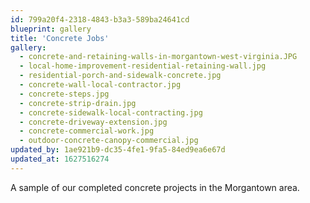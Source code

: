 ```yaml
---
id: 799a20f4-2318-4843-b3a3-589ba24641cd
blueprint: gallery
title: 'Concrete Jobs'
gallery:
  - concrete-and-retaining-walls-in-morgantown-west-virginia.JPG
  - local-home-improvement-residential-retaining-wall.jpg
  - residential-porch-and-sidewalk-concrete.jpg
  - concrete-wall-local-contractor.jpg
  - concrete-steps.jpg
  - concrete-strip-drain.jpg
  - concrete-sidewalk-local-contracting.jpg
  - concrete-driveway-extension.jpg
  - concrete-commercial-work.jpg
  - outdoor-concrete-canopy-commercial.jpg
updated_by: 1ae921b9-dc35-4fe1-9fa5-84ed9ea6e67d
updated_at: 1627516274
---
```

A sample of our completed concrete projects in the Morgantown area.